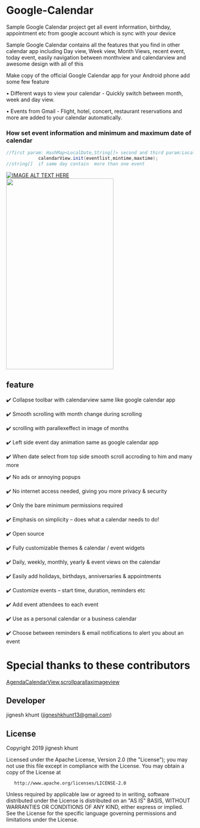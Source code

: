 # Google-Calendar

Sample Google Calendar project get all event information, birthday, appointment etc from google account which is sync with your device


Sample Google Calendar contains all the features that you find in other calendar app including Day view, Week view, Month Views, recent event, today event, easily navigation between monthview and calendarview and awesome design with all of this 

Make copy of the official Google Calendar app for your Android phone add some few feature

• Different ways to view your calendar - Quickly switch between month, week and day view.

• Events from Gmail - Flight, hotel, concert, restaurant reservations and more are added to your calendar automatically.

### How set event information and minimum and maximum date of calendar
```java
//first param: HashMap<LocalDate,String[]> second and third param:LocalDate
            calendarView.init(eventlist,mintime,maxtime);
//string[]  if same day contain  more than one event
```
[![IMAGE ALT TEXT HERE](https://img.youtube.com/vi/OV6SHoLu6c4/sddefault.jpg)](https://www.youtube.com/watch?v=OV6SHoLu6c4)
&nbsp;&nbsp;&nbsp;&nbsp;&nbsp;
<br />
<img src="untitled.gif" width="288" height="512" />
 <!---[![IMAGE ALT TEXT HERE](https://img.youtube.com/vi/OV6SHoLu6c4/sddefault.jpg)](https://www.youtube.com/watch?v=OV6SHoLu6c4)-->

 ## feature
✔️ Collapse toolbar with calendarview same like google calendar app

✔️ Smooth scrolling with month change during scrolling

✔️ scrolling with parallexeffect in image of months

✔️ Left side event day animation same as google calendar app

✔️ When date select from top side smooth scroll accroding to him and many more

✔️ No ads or annoying popups

✔️ No internet access needed, giving you more privacy & security

✔️ Only the bare minimum permissions required

✔️ Emphasis on simplicity – does what a calendar needs to do!

✔️ Open source

✔️ Fully customizable themes & calendar / event widgets

✔️ Daily, weekly, monthly, yearly & event views on the calendar

✔️ Easily add holidays, birthdays, anniversaries & appointments

✔️ Customize events – start time, duration, reminders etc

✔️ Add event attendees to each event

✔️ Use as a personal calendar or a business calendar

✔️ Choose between reminders & email notifications to alert you about an event



 
 # Special thanks to these contributors
[AgendaCalendarView](https://github.com/Tibolte/AgendaCalendarView),[scrollparallaximageview](https://github.com/gjiazhe/ScrollParallaxImageView)
 
##  Developer
  jignesh khunt
  (jigneshkhunt13@gmail.com)
  
  
## License
   Copyright 2019 jignesh khunt

   Licensed under the Apache License, Version 2.0 (the "License");
   you may not use this file except in compliance with the License.
   You may obtain a copy of the License at

       http://www.apache.org/licenses/LICENSE-2.0

   Unless required by applicable law or agreed to in writing, software
   distributed under the License is distributed on an "AS IS" BASIS,
   WITHOUT WARRANTIES OR CONDITIONS OF ANY KIND, either express or implied.
   See the License for the specific language governing permissions and
   limitations under the License.
